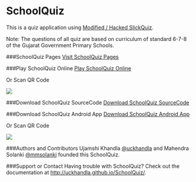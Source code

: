 SchoolQuiz
=============
This is a quiz application using [Modified / Hacked SlickQuiz](https://github.com/JewlOfTheLotus/SlickQuiz).

Note: The questions of all quiz are based on curriculum of standard 6-7-8 of the Gujarat Government Primary Schools.

###SchoolQuiz Pages
<a href="http://uckhandla.github.io/SchoolQuiz/">Visit SchoolQuiz Pages</a>

###Play SchoolQuiz Online
<a href="http://uckhandla.github.io/SchoolQuiz/quizzes/index.html">Play SchoolQuiz Online</a>

Or Scan QR Code

<img src="http://chart.apis.google.com/chart?chs=128x128&cht=qr&chld=|1&chl=http://uckhandla.github.io/SchoolQuiz/quizzes/index.html" />

###Download SchoolQuiz SourceCode
<a href="https://github.com/uckhandla/SchoolQuiz/archive/master.zip">Download SchoolQuiz SourceCode</a>

###Download SchoolQuiz Android App 
<a href="http://bit.ly/OVwRoG">Download SchoolQuiz Android App</a>

Or Scan QR Code

<img src="http://chart.apis.google.com/chart?chs=128x128&cht=qr&chld=|1&chl=http://bit.ly/OVwRoG" />


###Authors and Contributors
Ujamshi Khandla [@uckhandla](https://github.com/uckhandla) and Mahendra Solanki [@mmsolanki](https://github.com/mmsolanki) founded this SchoolQuiz.

###Support or Contact
Having trouble with SchoolQuiz? Check out the documentation at http://uckhandla.github.io/SchoolQuiz/.

